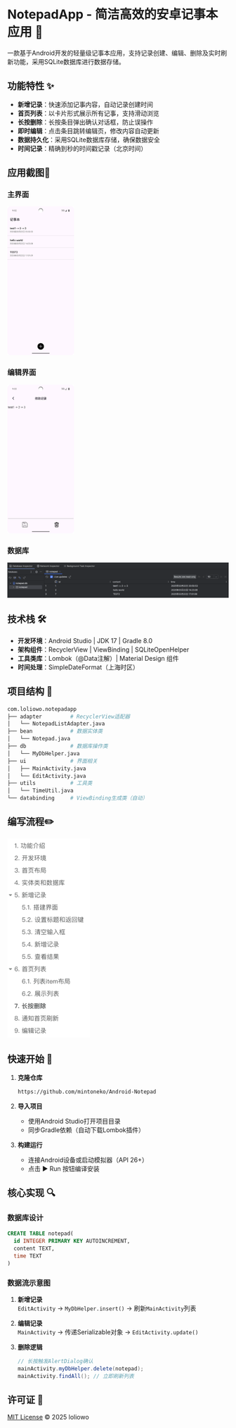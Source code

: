 # NotepadApp - 简洁高效的安卓记事本应用 📝

一款基于Android开发的轻量级记事本应用，支持记录创建、编辑、删除及实时刷新功能，采用SQLite数据库进行数据存储。

## 功能特性 ✨
- **新增记录**：快速添加记事内容，自动记录创建时间  
- **首页列表**：以卡片形式展示所有记事，支持滑动浏览  
- **长按删除**：长按条目弹出确认对话框，防止误操作  
- **即时编辑**：点击条目跳转编辑页，修改内容自动更新  
- **数据持久化**：采用SQLite数据库存储，确保数据安全  
- **时间记录**：精确到秒的时间戳记录（北京时间）  

## 应用截图📖

### 主界面

<img src="images/main_page.png" alt="main_page" style="zoom:33%;" />

### 编辑界面

<img src="images/edit.png" alt="edit" style="zoom:33%;" />

### 数据库

![image-20250322210446809](images/image-20250322210446809.png)

## 技术栈 🛠️

- **开发环境**：Android Studio | JDK 17 | Gradle 8.0
- **架构组件**：RecyclerView | ViewBinding | SQLiteOpenHelper
- **工具类库**：Lombok（@Data注解）| Material Design 组件
- **时间处理**：SimpleDateFormat（上海时区）

## 项目结构 📂

```bash
com.loliowo.notepadapp
├── adapter         # RecyclerView适配器
│   └── NotepadListAdapter.java
├── bean            # 数据实体类
│   └── Notepad.java
├── db              # 数据库操作类
│   └── MyDbHelper.java  
├── ui              # 界面相关
│   ├── MainActivity.java 
│   └── EditActivity.java
├── utils           # 工具类
│   └── TimeUtil.java
└── databinding     # ViewBinding生成类（自动）
```

## 编写流程✏️

<img src="images/image-20250322210539473.png" alt="image-20250322210539473" style="zoom:50%;" />

## 快速开始 🚀

1. **克隆仓库**
   ```bash
   https://github.com/mintoneko/Android-Notepad

2. **导入项目**
   - 使用Android Studio打开项目目录
   - 同步Gradle依赖（自动下载Lombok插件）

3. **构建运行**
   - 连接Android设备或启动模拟器（API 26+）
   - 点击 ▶ Run 按钮编译安装

## 核心实现 🔍
### 数据库设计
```sql
CREATE TABLE notepad(
  id INTEGER PRIMARY KEY AUTOINCREMENT,
  content TEXT,
  time TEXT
)
```

### 数据流示意图
1. **新增记录**  
   `EditActivity` → `MyDbHelper.insert()` → 刷新`MainActivity`列表

2. **编辑记录**  
   `MainActivity` → 传递Serializable对象 → `EditActivity.update()`

3. **删除逻辑**  
   
   ```java
   // 长按触发AlertDialog确认
   mainActivity.myDbHelper.delete(notepad);
   mainActivity.findAll(); // 立即刷新列表
   ```

## 许可证 📄

[MIT License](LICENSE) © 2025 loliowo
